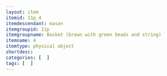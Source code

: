 ```yaml
---
layout: item
itemid: 11p_4
itemdescendant: mason
itemgroupid: 11p
itemgroupname: Basket (brown with green beads and string)
itemname: 4
itemtype: physical object
shortdesc: 
categories: [  ]
tags: [  ]
---
```







